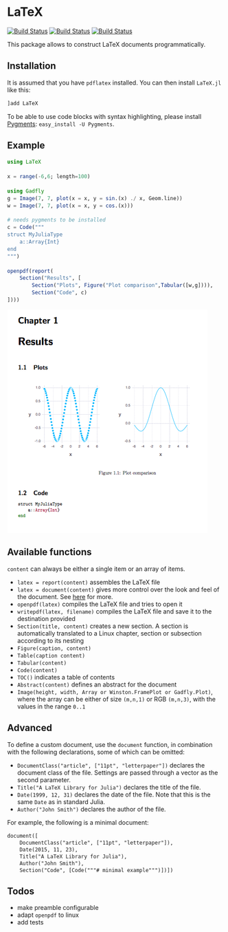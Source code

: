 # LaTeX

[![Build Status](https://travis-ci.org/rened/LaTeX.jl.png)](https://travis-ci.org/rened/LaTeX.jl)
[![Build Status](http://pkg.julialang.org/badges/LaTeX_0.4.svg)](http://pkg.julialang.org/?pkg=LaTeX&ver=0.4)
[![Build Status](http://pkg.julialang.org/badges/LaTeX_0.5.svg)](http://pkg.julialang.org/?pkg=LaTeX&ver=0.5)


This package allows to construct LaTeX documents programmatically.

## Installation

It is assumed that you have `pdflatex` installed. You can then install `LaTeX.jl` like this:

```jl
]add LaTeX
```

To be able to use code blocks with syntax highlighting, please install [Pygments](http://pygments.org/): `easy_install -U Pygments`.

## Example


```jl
using LaTeX

x = range(-6,6; length=100)

using Gadfly
g = Image(7, 7, plot(x = x, y = sin.(x) ./ x, Geom.line))
w = Image(7, 7, plot(x = x, y = cos.(x)))

# needs pygments to be installed
c = Code("""
struct MyJuliaType
    a::Array{Int}
end
""")

openpdf(report(
    Section("Results", [
        Section("Plots", Figure("Plot comparison",Tabular([w,g]))),
        Section("Code", c)
])))
```

![](example.png)

## Available functions

`content` can always be either a single item or an array of items.

* `latex = report(content)` assembles the LaTeX file
* `latex = document(content)` gives more control over the look and feel of
the document. See [here](#Advanced) for more.
* `openpdf(latex)` compiles the LaTeX file and tries to open it
* `writepdf(latex, filename)` compiles the LaTeX file and save it to the destination provided
* `Section(title, content)` creates a new section. A section is automatically translated to a Linux chapter, section or subsection according to its nesting
* `Figure(caption, content)`
* `Table(caption content)`
* `Tabular(content)`
* `Code(content)`
* `TOC()` indicates a table of contents
* `Abstract(content)` defines an abstract for the document
* `Image(height, width, Array or Winston.FramePlot or Gadfly.Plot)`, where the array can be either of size `(m,n,1)` or RGB `(m,n,3)`, with the values in the range `0..1`

## Advanced
To define a custom document, use the `document` function, in combination with
the following declarations, some of which can be omitted:

* `DocumentClass("article", ["11pt", "letterpaper"])`
declares the document class of the file. Settings are passed through a vector
as the second parameter.
* `Title("A LaTeX Library for Julia")` declares the title of the file.
* `Date(1999, 12, 31)` declares the date of the file. Note that this is the
same `Date` as in standard Julia.
* `Author("John Smith")` declares the author of the file.

For example, the following is a minimal document:

    document([
        DocumentClass("article", ["11pt", "letterpaper"]),
        Date(2015, 11, 23),
        Title("A LaTeX Library for Julia"),
        Author("John Smith"),
        Section("Code", [Code("""# minimal example""")])])

## Todos

* make preamble configurable
* adapt `openpdf` to linux
* add tests
